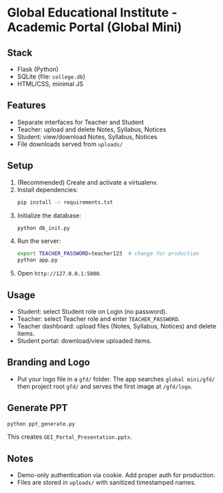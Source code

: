 Global Educational Institute - Academic Portal (Global Mini)
===========================================================

Stack
-----
- Flask (Python)
- SQLite (file: `college.db`)
- HTML/CSS, minimal JS

Features
--------
- Separate interfaces for Teacher and Student
- Teacher: upload and delete Notes, Syllabus, Notices
- Student: view/download Notes, Syllabus, Notices
- File downloads served from `uploads/`

Setup
-----
1. (Recommended) Create and activate a virtualenv.
2. Install dependencies:
   ```bash
   pip install -r requirements.txt
   ```
3. Initialize the database:
   ```bash
   python db_init.py
   ```
4. Run the server:
   ```bash
   export TEACHER_PASSWORD=teacher123  # change for production
   python app.py
   ```
5. Open `http://127.0.0.1:5000`.

Usage
-----
- Student: select Student role on Login (no password).
- Teacher: select Teacher role and enter `TEACHER_PASSWORD`.
- Teacher dashboard: upload files (Notes, Syllabus, Notices) and delete items.
- Student portal: download/view uploaded items.

Branding and Logo
-----------------
- Put your logo file in a `gfd/` folder. The app searches `global mini/gfd/` then project root `gfd/` and serves the first image at `/gfd/logo`.

Generate PPT
------------
```bash
python ppt_generate.py
```
This creates `GEI_Portal_Presentation.pptx`.

Notes
-----
- Demo-only authentication via cookie. Add proper auth for production.
- Files are stored in `uploads/` with sanitized timestamped names.


